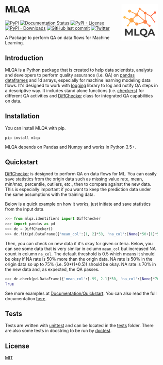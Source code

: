# MLQA <img src="docs/_static/mlqa.png" align="right" width="120"/>

[![PyPI](https://img.shields.io/pypi/v/mlqa)](https://pypi.org/project/mlqa/)
[![Documentation Status](https://readthedocs.org/projects/mlqa/badge/?version=latest)](https://mlqa.readthedocs.io/en/latest/?badge=latest)
[![PyPI - License](https://img.shields.io/pypi/l/mlqa)](https://github.com/ddaskan/mlqa/blob/master/LICENSE)
[![PyPI - Downloads](https://img.shields.io/pypi/dm/mlqa)](https://pypi.org/project/mlqa/)
[![GitHub last commit](https://img.shields.io/github/last-commit/ddaskan/mlqa)](https://github.com/ddaskan/mlqa)
[![Twitter](https://img.shields.io/twitter/url?style=social&url=https%3A%2F%2Fgithub.com%2Fddaskan%2Fmlqa)](https://twitter.com/intent/tweet?text=Wow:&url=https%3A%2F%2Fgithub.com%2Fddaskan%2Fmlqa)

A Package to perform QA on data flows for Machine Learning.

## Introduction

MLQA is a Python package that is created to help data scientists, analysts and developers to perform quality assurance (i.e. QA) on [pandas dataframes](https://pandas.pydata.org/pandas-docs/stable/reference/api/pandas.DataFrame.html) and 1d arrays, especially for machine learning modeling data flows. It's designed to work with [logging](https://docs.python.org/3/library/logging.html) library to log and notify QA steps in a descriptive way. It includes stand alone functions (i.e. [checkers](mlqa/checkers.py)) for different QA activities and [DiffChecker](mlqa/identifiers.py) class for integrated QA capabilities on data.

## Installation

You can install MLQA with pip.

`pip install mlqa`

MLQA depends on Pandas and Numpy and works in Python 3.5+.

## Quickstart

[DiffChecker](mlqa/identifiers.py) is designed to perform QA on data flows for ML. You can easily save statistics from the origin data such as missing value rate, mean, min/max, percentile, outliers, etc., then to compare against the new data. This is especially important if you want to keep the prediction data under the same assumptions with the training data.

Below is a quick example on how it works, just initiate and save statistics from the input data.
```python
>>> from mlqa.identifiers import DiffChecker
>>> import pandas as pd
>>> dc = DiffChecker()
>>> dc.fit(pd.DataFrame({'mean_col':[1, 2]*50, 'na_col':[None]*50+[1]*50}))
```

Then, you can check on new data if it's okay for given criteria. Below, you can see some data that is very similar in column `mean_col` but increased NA count in column `na_col`. The default threshold is 0.5 which means it should be okay if NA rate is 50% more than the origin data. NA rate is 50% in the origin data so up to 75% (i.e. 50*(1+0.5)) should be okay. NA rate is 70% in the new data and, as expected, the QA passes.

```python
>>> dc.check(pd.DataFrame({'mean_col':[.99, 2.1]*50, 'na_col':[None]*70+[1]*30}))
True
```

See more examples at [Documentation/Quickstart](http://www.doganaskan.com/mlqa/source/quickstart.html). You can also read the full documentation [here](http://www.doganaskan.com/mlqa/).

## Tests
Tests are written with [unittest](https://docs.python.org/3/library/unittest.html) and can be located in the [tests](tests/) folder. There are also some tests in docstring to be run by [doctest](https://docs.python.org/3/library/doctest.html).

## License
[MIT](LICENSE)
